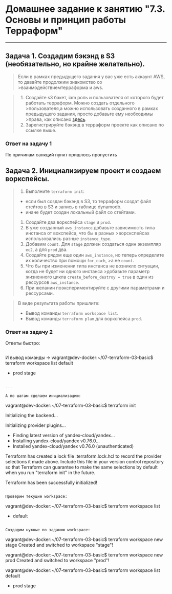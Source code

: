 # Домашнее задание к занятию "7.3. Основы и принцип работы Терраформ"

---

## Задача 1. Создадим бэкэнд в S3 (необязательно, но крайне желательно).

>Если в рамках предыдущего задания у вас уже есть аккаунт AWS, то давайте продолжим знакомство со >взаимодействиемтерраформа и aws. 

>1. Создайте s3 бакет, iam роль и пользователя от которого будет работать терраформ. Можно создать отдельного >пользователя,а можно использовать созданного в рамках предыдущего задания, просто добавьте ему необходимы >права, как описано [здесь](https://www.terraform.io/docs/backends/types/s3.html).
>1. Зарегистрируйте бэкэнд в терраформ проекте как описано по ссылке выше. 

### Ответ на задачу 1

По причинам санкций пункт пришлось пропустить

## Задача 2. Инициализируем проект и создаем воркспейсы. 

>1. Выполните `terraform init`:
> * если был создан бэкэнд в S3, то терраформ создат файл стейтов в S3 и запись в таблице dynamodb.
> * иначе будет создан локальный файл со стейтами.  
>1. Создайте два воркспейса `stage` и `prod`.
>1. В уже созданный `aws_instance` добавьте зависимость типа инстанса от вокспейса, что бы в разных >ворскспейсах использовались разные `instance_type`.
>1. Добавим `count`. Для `stage` должен создаться один экземпляр `ec2`, а для `prod` два. 
>1. Создайте рядом еще один `aws_instance`, но теперь определите их количество при помощи `for_each`, >а не `count`.
>1. Что бы при изменении типа инстанса не возникло ситуации, когда не будет ни одного инстанса >добавьте параметр жизненного цикла `create_before_destroy = true` в один из рессурсов `aws_instance`.
>1. При желании поэкспериментируйте с другими параметрами и рессурсами.

>В виде результата работы пришлите:
>* Вывод команды `terraform workspace list`.
>* Вывод команды `terraform plan` для воркспейса `prod`.  

### Ответ на задачу 2

Ответы быстро:
```
```
И вывод команды -> 
vagrant@dev-docker:~/07-terraform-03-basic$ terraform workspace list
  default
* prod
  stage
```

---

А по шагам сделаем инициализацию:
```
vagrant@dev-docker:~/07-terraform-03-basic$ terraform init

Initializing the backend...

Initializing provider plugins...
- Finding latest version of yandex-cloud/yandex...
- Installing yandex-cloud/yandex v0.76.0...
- Installed yandex-cloud/yandex v0.76.0 (unauthenticated)

Terraform has created a lock file .terraform.lock.hcl to record the provider
selections it made above. Include this file in your version control repository
so that Terraform can guarantee to make the same selections by default when
you run "terraform init" in the future.

Terraform has been successfully initialized!
```

Проверим текущие workspace:
```
vagrant@dev-docker:~/07-terraform-03-basic$ terraform workspace list
* default
```

Создадим нужные по заданию workspace:
```
vagrant@dev-docker:~/07-terraform-03-basic$ terraform workspace new stage
Created and switched to workspace "stage"!

vagrant@dev-docker:~/07-terraform-03-basic$ terraform workspace new prod
Created and switched to workspace "prod"!

vagrant@dev-docker:~/07-terraform-03-basic$ terraform workspace list
  default
* prod
  stage
```

